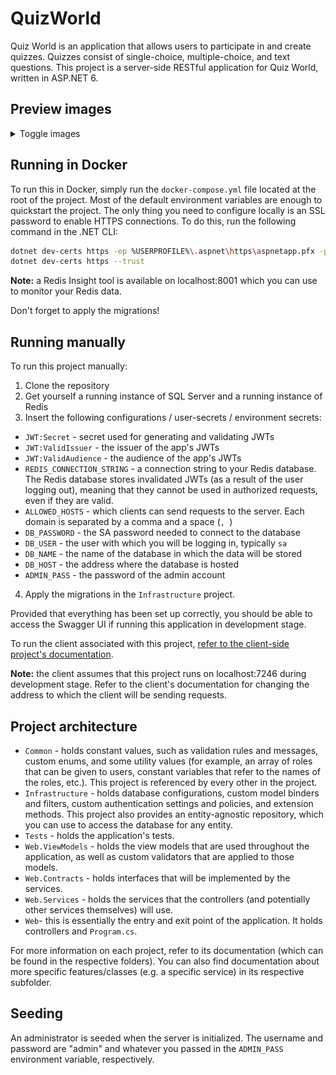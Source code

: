 # QuizWorld

Quiz World is an application that allows users to participate in and create quizzes. Quizzes consist of single-choice, multiple-choice, and text questions. This project is a server-side RESTful application for Quiz World, written in ASP.NET 6.

## Preview images

<details>
<summary>Toggle images</summary>
<br>
<img src="./preview-images/question_example.png" alt="An example of a question during a quiz session">
</details>


## Running in Docker
To run this in Docker, simply run the ``docker-compose.yml`` file located at the root of the project.
Most of the default environment variables are enough to quickstart the project. The only thing you need to configure locally is an SSL password to enable HTTPS connections. To do this, run the following command in the .NET CLI:

```bash
dotnet dev-certs https -ep %USERPROFILE%\.aspnet\https\aspnetapp.pfx -p 7a15279b-6c3a-42b1-978c-1e5dfa029b7e
dotnet dev-certs https --trust
```

**Note:** a Redis Insight tool is available on localhost:8001 which you can use to monitor your Redis data.

Don't forget to apply the migrations!

## Running manually
To run this project manually:
1) Clone the repository
2) Get yourself a running instance of SQL Server and a running instance of Redis
3) Insert the following configurations / user-secrets / environment secrets:
- ``JWT:Secret`` - secret used for generating and validating JWTs
- ``JWT:ValidIssuer`` - the issuer of the app's JWTs
- ``JWT:ValidAudience`` - the audience of the app's JWTs
- ``REDIS_CONNECTION_STRING`` - a connection string to your Redis database. The Redis database stores invalidated JWTs (as a result of the user logging out), meaning that they cannot be used in authorized requests, even if they are valid.
- ``ALLOWED_HOSTS`` - which clients can send requests to the server. Each domain is separated by a comma and a space (``, ``)
- ``DB_PASSWORD`` - the SA password needed to connect to the database
- ``DB_USER`` - the user with which you will be logging in, typically ``sa``
- ``DB_NAME`` - the name of the database in which the data will be stored
- ``DB_HOST`` - the address where the database is hosted
- ``ADMIN_PASS`` - the password of the admin account
4) Apply the migrations in the ``Infrastructure`` project.

Provided that everything has been set up correctly, you should be able to access the Swagger UI if running this application in development stage.

To run the client associated with this project, [refer to the client-side project's documentation](https://github.com/RyotaMitaraiWeb/Quiz-World).

**Note:** the client assumes that this project runs on localhost:7246 during development stage. Refer to the client's documentation for changing the address to which the client will be sending requests.

## Project architecture
- ``Common`` - holds constant values, such as validation rules and messages, custom enums, and some utility values (for example, an array of roles that can be given to users, constant variables that refer to the names of the roles, etc.). This project is referenced by every other in the project.
- ``Infrastructure`` - holds database configurations, custom model binders and filters, custom authentication settings and policies, and extension methods. This project also provides an entity-agnostic repository, which you can use to access the database for any entity.
- ``Tests`` - holds the application's tests.
- ``Web.ViewModels`` - holds the view models that are used throughout the application, as well as custom validators that are applied to those models.
- ``Web.Contracts`` - holds interfaces that will be implemented by the services.
- ``Web.Services`` - holds the services that the controllers (and potentially other services themselves) will use.
- ``Web``- this is essentially the entry and exit point of the application. It holds controllers and ``Program.cs``.

For more information on each project, refer to its documentation (which can be found in the respective folders). You can also find documentation about more specific features/classes (e.g. a specific service) in its respective subfolder.

## Seeding
An administrator is seeded when the server is initialized. The username and password are "admin" and whatever you passed in the ``ADMIN_PASS`` environment variable, respectively.
